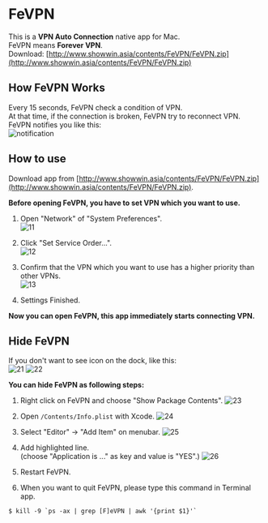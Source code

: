 FeVPN
=====

This is a **VPN Auto Connection** native app for Mac.  
FeVPN means **Forever VPN**.  
Download: [http://www.showwin.asia/contents/FeVPN/FeVPN.zip](http://www.showwin.asia/contents/FeVPN/FeVPN.zip)


## How FeVPN Works
Every 15 seconds, FeVPN check a condition of VPN.  
At that time, if the connection is broken, FeVPN try to reconnect VPN.  
FeVPN notifies you like this:  
![notification](http://www.showwin.asia/contents/FeVPN/FeVPN_notification.png)

## How to use
Download app from [http://www.showwin.asia/contents/FeVPN/FeVPN.zip](http://www.showwin.asia/contents/FeVPN/FeVPN.zip).

**Before opening FeVPN, you have to set VPN which you want to use.**

1. Open "Network" of "System Preferences".  
![11](http://www.showwin.asia/contents/FeVPN/FeVPN_11.png)

2. Click "Set Service Order...".  
![12](http://www.showwin.asia/contents/FeVPN/FeVPN_12.png)

3. Confirm that the VPN which you want to use has a higher priority than other VPNs.  
![13](http://www.showwin.asia/contents/FeVPN/FeVPN_13.png)

4. Settings Finished.

**Now you can open FeVPN, this app immediately starts connecting VPN.**



## Hide FeVPN
If you don't want to see icon on the dock, like this:  
![21](http://www.showwin.asia/contents/FeVPN/FeVPN_21.png)
![22](http://www.showwin.asia/contents/FeVPN/FeVPN_22.png)

**You can hide FeVPN as following steps:**

1. Right click on FeVPN and choose "Show Package Contents".
![23](http://www.showwin.asia/contents/FeVPN/FeVPN_23.png)

2. Open `/Contents/Info.plist` with Xcode.
![24](http://www.showwin.asia/contents/FeVPN/FeVPN_24.png)

3. Select "Editor" → "Add Item" on menubar.
![25](http://www.showwin.asia/contents/FeVPN/FeVPN_25.png)

4. Add highlighted line.  
(choose "Application is ..." as key and value is "YES".)
![26](http://www.showwin.asia/contents/FeVPN/FeVPN_26.png)

5. Restart FeVPN.

6. When you want to quit FeVPN, please type this command in Terminal app.
```
$ kill -9 `ps -ax | grep [F]eVPN | awk '{print $1}'`
```
